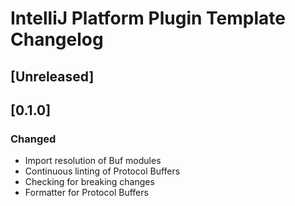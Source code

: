 <!-- Keep a Changelog guide -> https://keepachangelog.com -->

# IntelliJ Platform Plugin Template Changelog

## [Unreleased]

## [0.1.0]
### Changed
- Import resolution of Buf modules
- Continuous linting of Protocol Buffers
- Checking for breaking changes
- Formatter for Protocol Buffers
